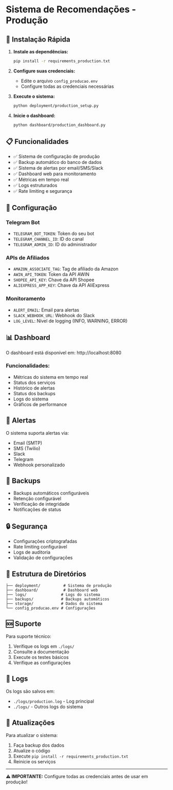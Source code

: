 # Sistema de Recomendações - Produção

## 🚀 Instalação Rápida

1. **Instale as dependências:**
   ```bash
   pip install -r requirements_production.txt
   ```

2. **Configure suas credenciais:**
   - Edite o arquivo `config_producao.env`
   - Configure todas as credenciais necessárias

3. **Execute o sistema:**
   ```bash
   python deployment/production_setup.py
   ```

4. **Inicie o dashboard:**
   ```bash
   python dashboard/production_dashboard.py
   ```

## 📋 Funcionalidades

- ✅ Sistema de configuração de produção
- ✅ Backup automático do banco de dados
- ✅ Sistema de alertas por email/SMS/Slack
- ✅ Dashboard web para monitoramento
- ✅ Métricas em tempo real
- ✅ Logs estruturados
- ✅ Rate limiting e segurança

## 🔧 Configuração

### Telegram Bot
- `TELEGRAM_BOT_TOKEN`: Token do seu bot
- `TELEGRAM_CHANNEL_ID`: ID do canal
- `TELEGRAM_ADMIN_ID`: ID do administrador

### APIs de Afiliados
- `AMAZON_ASSOCIATE_TAG`: Tag de afiliado da Amazon
- `AWIN_API_TOKEN`: Token da API AWIN
- `SHOPEE_API_KEY`: Chave da API Shopee
- `ALIEXPRESS_APP_KEY`: Chave da API AliExpress

### Monitoramento
- `ALERT_EMAIL`: Email para alertas
- `SLACK_WEBHOOK_URL`: Webhook do Slack
- `LOG_LEVEL`: Nível de logging (INFO, WARNING, ERROR)

## 📊 Dashboard

O dashboard está disponível em: http://localhost:8080

### Funcionalidades:
- Métricas do sistema em tempo real
- Status dos serviços
- Histórico de alertas
- Status dos backups
- Logs do sistema
- Gráficos de performance

## 🚨 Alertas

O sistema suporta alertas via:
- Email (SMTP)
- SMS (Twilio)
- Slack
- Telegram
- Webhook personalizado

## 💾 Backups

- Backups automáticos configuráveis
- Retenção configurável
- Verificação de integridade
- Notificações de status

## 🔒 Segurança

- Configurações criptografadas
- Rate limiting configurável
- Logs de auditoria
- Validação de configurações

## 📁 Estrutura de Diretórios

```
├── deployment/          # Sistema de produção
├── dashboard/           # Dashboard web
├── logs/               # Logs do sistema
├── backups/            # Backups automáticos
├── storage/            # Dados do sistema
└── config_producao.env # Configurações
```

## 🆘 Suporte

Para suporte técnico:
1. Verifique os logs em `./logs/`
2. Consulte a documentação
3. Execute os testes básicos
4. Verifique as configurações

## 📝 Logs

Os logs são salvos em:
- `./logs/production.log` - Log principal
- `./logs/` - Outros logs do sistema

## 🔄 Atualizações

Para atualizar o sistema:
1. Faça backup dos dados
2. Atualize o código
3. Execute `pip install -r requirements_production.txt`
4. Reinicie os serviços

---

**⚠️ IMPORTANTE:** Configure todas as credenciais antes de usar em produção!
